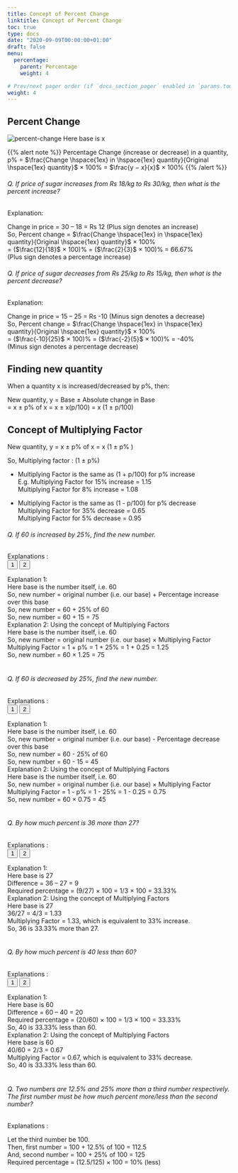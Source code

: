 ```yaml
---
title: Concept of Percent Change
linktitle: Concept of Percent Change
toc: true
type: docs
date: "2020-09-09T00:00:00+01:00"
draft: false
menu:
  percentage:
    parent: Percentage
    weight: 4

# Prev/next pager order (if `docs_section_pager` enabled in `params.toml`)
weight: 4
---
```


## Percent Change

<img src="../../../media/percentage/percent-change.png" alt="percent-change">
Here base is x

{{% alert note %}}
Percentage Change (increase or decrease) in a quantity, <br>
p% = $\frac{Change \hspace{1ex} in \hspace{1ex} quantity}{Original \hspace{1ex} quantity}$ × 100%
= $\frac{y − x}{x}$ × 100%
{{% /alert %}}

###### Q. If price of sugar increases from Rs 18/kg to Rs 30/kg, then what is the percent increase?
Explanation:<br>
<div class="Exp">
Change in price = 30 – 18 = Rs 12 (Plus sign denotes an increase)<br>
So, Percent change = $\frac{Change \hspace{1ex} in \hspace{1ex} quantity}{Original \hspace{1ex} quantity}$ × 100% <br>
= ($\frac{12}{18}$ × 100)% = ($\frac{2}{3}$ × 100)% = 66.67% <br>
(Plus sign denotes a percentage increase)
</div>

###### Q. If price of sugar decreases from Rs 25/kg to Rs 15/kg, then what is the percent decrease?
Explanation:<br>
<div class="Exp">
Change in price = 15 – 25 = Rs -10 (Minus sign denotes a decrease)<br>
So, Percent change = $\frac{Change \hspace{1ex} in \hspace{1ex} quantity}{Original \hspace{1ex} quantity}$ × 100% <br>
= ($\frac{-10}{25}$ × 100)% = ($\frac{-2}{5}$ × 100)% = -40% <br>
(Minus sign denotes a percentage decrease)
</div>

</div>


## Finding new quantity 

When a quantity x is increased/decreased by p%, then:

New quantity, y = Base ± Absolute change in Base <br>
= x ± p% of x = x ± x(p/100) = x (1 ± p/100)

## Concept of Multiplying Factor

New quantity, y = x ± p% of x = x (1 ± p% )

So, Multiplying factor : (1 ± p%) 

* Multiplying Factor is the same as (1 + p/100) for p% increase   <br>
E.g. Multiplying Factor for 15% increase = 1.15<br>
Multiplying Factor for 8% increase = 1.08 <br>

* Multiplying Factor is the same as (1 - p/100) for p% decrease  <br>
Multiplying Factor for 35% decrease = 0.65 <br>
Multiplying Factor for 5% decrease = 0.95 <br>

###### Q. If 60 is increased by 25%, find the new number.
Explanations :<br>
<button class="mak-tablink tablink-group1 default-tab" onclick="openTab('1Exp-1', this, 'tablink-group1', 'tabcontent-group1')">1</button>
<button class="mak-tablink tablink-group1" onclick="openTab('1Exp-2', this, 'tablink-group1', 'tabcontent-group1')">2</button>

<div id="1Exp-1" class="Exp-1 mak-tabcontent tabcontent-group1">
Explanation 1:  <br>
Here base is the number itself, i.e. 60 <br>
So, new number = original number (i.e. our base) + Percentage increase over this base <br>
So, new number = 60 + 25% of 60 <br>
So, new number = 60 + 15 = 75 <br>
</div>

<div id="1Exp-2" class="Exp-2 mak-tabcontent tabcontent-group1">
Explanation 2: Using the concept of Multiplying Factors  <br>
Here base is the number itself, i.e. 60 <br>
So, new number = original number (i.e. our base) × Multiplying Factor <br>
Multiplying Factor = 1 + p% = 1 + 25% = 1 + 0.25 = 1.25 <br>
So, new number = 60 ×  1.25 = 75 <br>
</div><br>

###### Q. If 60 is decreased by 25%, find the new number.
Explanations :<br>
<button class="mak-tablink tablink-group2 default-tab" onclick="openTab('2Exp-1', this, 'tablink-group2', 'tabcontent-group2')">1</button>
<button class="mak-tablink tablink-group2" onclick="openTab('2Exp-2', this, 'tablink-group2', 'tabcontent-group2')">2</button>

<div id="2Exp-1" class="Exp-1 mak-tabcontent tabcontent-group2">
Explanation 1:  <br>
Here base is the number itself, i.e. 60<br>
So, new number = original number (i.e. our base) - Percentage decrease over this base<br>
So, new number = 60 - 25% of 60<br>
So, new number = 60 - 15 = 45<br>
</div>

<div id="2Exp-2" class="Exp-2 mak-tabcontent tabcontent-group2">
Explanation 2: Using the concept of Multiplying Factors  <br>
Here base is the number itself, i.e. 60<br>
So, new number = original number (i.e. our base) × Multiplying Factor<br>
Multiplying Factor = 1 - p% = 1 - 25% = 1 - 0.25 = 0.75<br>
So, new number = 60 ×  0.75 = 45<br>
</div><br>

###### Q. By how much percent is 36 more than 27?
Explanations :<br>
<button class="mak-tablink tablink-group3 default-tab" onclick="openTab('3Exp-1', this, 'tablink-group3', 'tabcontent-group3')">1</button>
<button class="mak-tablink tablink-group3" onclick="openTab('3Exp-2', this, 'tablink-group3', 'tabcontent-group3')">2</button>

<div id="3Exp-1" class="Exp-1 mak-tabcontent tabcontent-group3">
Explanation 1:  <br>
Here base is 27<br>
Difference = 36 – 27 = 9<br>
Required percentage = (9/27) × 100 = 1/3  × 100 = 33.33%<br>
</div>

<div id="3Exp-2" class="Exp-2 mak-tabcontent tabcontent-group3">
Explanation 2: Using the concept of Multiplying Factors  <br>
Here base is 27<br>
36/27  = 4/3  = 1.33<br>
Multiplying Factor = 1.33, which is equivalent to 33% increase.<br>
So, 36 is 33.33% more than 27.<br>
</div><br>

###### Q. By how much percent is 40 less than 60?
Explanations :<br>
<button class="mak-tablink tablink-group4 default-tab" onclick="openTab('4Exp-1', this, 'tablink-group4', 'tabcontent-group4')">1</button>
<button class="mak-tablink tablink-group4" onclick="openTab('4Exp-2', this, 'tablink-group4', 'tabcontent-group4')">2</button>

<div id="4Exp-1" class="Exp-1 mak-tabcontent tabcontent-group4">
Explanation 1:  <br>
Here base is 60 <br>
Difference = 60 – 40 = 20 <br>
Required percentage = (20/60)  × 100 = 1/3  × 100 = 33.33% <br>
So, 40 is 33.33% less than 60. <br>
</div>

<div id="4Exp-2" class="Exp-2 mak-tabcontent tabcontent-group4">
Explanation 2: Using the concept of Multiplying Factors  <br>
Here base is 60 <br>
40/60  = 2/3  = 0.67 <br>
Multiplying Factor = 0.67, which is equivalent to 33% decrease. <br>
So, 40 is 33.33% less than 60. <br>
</div><br>

###### Q. Two numbers are 12.5% and 25% more than a third number respectively. The first number must be how much percent more/less than the second number?
Explanations :<br>
<div class="Exp">
Let the third number be 100.<br>
Then, first number = 100 + 12.5% of 100 = 112.5 <br>
And, second number = 100 + 25% of 100 = 125 <br>
Required percentage = (12.5/125) × 100 = 10% (less) <br>
</div>